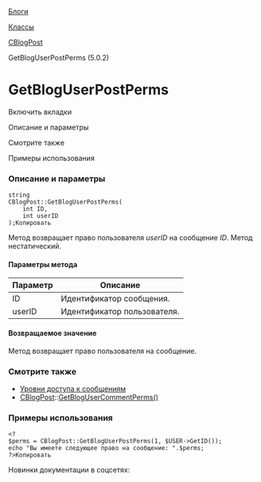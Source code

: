 [Блоги](/api_help/blogs/index.php)

[Классы](/api_help/blogs/classes/index.php)

[CBlogPost](/api_help/blogs/classes/cblogpost/index.php)

GetBlogUserPostPerms (5.0.2)

GetBlogUserPostPerms
====================

Включить вкладки

Описание и параметры

Смотрите также

Примеры использования

### Описание и параметры

```
string
CBlogPost::GetBlogUserPostPerms(
	int ID,
	int userID
);Копировать
```

Метод возвращает право пользователя *userID* на сообщение *ID*. Метод нестатический.

#### Параметры метода

| Параметр | Описание |
| --- | --- |
| ID | Идентификатор сообщения. |
| userID | Идентификатор пользователя. |

#### Возвращаемое значение

Метод возвращает право пользователя на сообщение.

### Смотрите также

* [Уровни доступа к сообщениям](/api_help/blogs/constant.php#pperms)
* [CBlogPost](/api_help/blogs/classes/cblogpost/index.php)::[GetBlogUserCommentPerms()](/api_help/blogs/classes/cblogpost/getblogusercommentperms.php)

### Примеры использования

```
<?
$perms = CBlogPost::GetBlogUserPostPerms(1, $USER->GetID());
echo "Вы имеете следующее право на сообщение: ".$perms;
?>Копировать
```

Новинки документации в соцсетях: